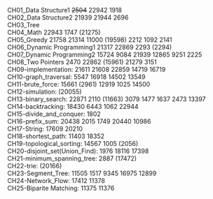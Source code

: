 CH01_Data Structure1 ~~2504~~ 22942 1918 <br>
CH02_Data Structure2 21939 21944 2696 <br>
CH03_Tree <br>
CH04_Math 22943 1747 (21275) <br>
CH05_Greedy 21758 21314 11000 (19598) 2212 1092 2141 <br>
CH06_Dynamic Programming1 21317 22869 2293 (2294) <br>
CH07_Dynamic Programming2 15724 9084 21939 12865 9251 2225 <br>
CH08_Two Pointers 2470 22862 (15961) 21279 3151 <br>
CH09-implementation: 21611 21608 22859 14719 16719 <br>
CH10-graph_traversal: 5547 16918 14502 13549 <br>
CH11-brute_force: 15661 (2961) 12919 1025 14500 <br>
CH12-simulation: (20055) <br>
CH13-binary_search: 22871 2110 (11663) 3079 1477 1637 2473 13397 <br>
CH14-backtracking: 18430 6443 1062 22944 <br>
CH15-divide_and_conquer: 1802 <br>
CH16-prefix_sum: 20438 2015 1749 20440 10986 <br>
CH17-String: 17609 20210 <br>
CH18-shortest_path: 11403 18352 <br>
CH19-topological_sorting: 14567 1005 (2056) <br>
CH20-disjoint_set(Union_Find): 1976 18116 17398 <br>
CH21-minimum_spanning_tree: 2887 (17472) <br>
CH22-trie: (20166) <br>
CH23-Segment_Tree: 11505 1517 9345 16975 12899 <br>
CH24-Network_Flow: 17412 11378 <br>
CH25-Biparite Matching: 11375 11376 <br>


